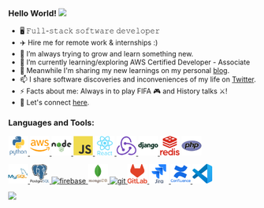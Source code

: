 ### Hello World!  <img src="https://github.com/sciencepal/sciencepal/blob/master/assets/Hi.gif" width="29px"> 
<!-- ### Hello World! 👋 -->

  
  
- 🖥 𝙵𝚞𝚕𝚕-𝚜𝚝𝚊𝚌𝚔 𝚜𝚘𝚏𝚝𝚠𝚊𝚛𝚎 𝚍𝚎𝚟𝚎𝚕𝚘𝚙𝚎𝚛
- ✈️ Hire me for remote work & internships :)
- 🔭 I’m always trying to grow and learn something new.
- 🎯 I’m currently learning/exploring AWS Certified Developer - Associate 
- 🌱 Meanwhile I'm sharing my new learnings on my personal [blog](https://medium.com/@saurabhghuge).
- 📫 I share software discoveries and inconveniences of my life on [Twitter](https://twitter.com/SaurabhGhuge16).
- ⚡ Facts about me: Always in to play FIFA 🎮 and History talks ⚔!
- 🎉 Let's connect [here](https://www.linkedin.com/in/saurabhghuge/).


<h3 align="left">Languages and Tools:</h3>
<p align="left"> 
  
  
  <a href="https://www.python.org/" target="_blank"> <img src="https://github.com/devicons/devicon/blob/master/icons/python/python-original-wordmark.svg" alt="webpack" width="40" height="40"/> </a>
  <a href="https://aws.amazon.com/" target="_blank"> <img src="https://github.com/devicons/devicon/blob/master/icons/amazonwebservices/amazonwebservices-plain-wordmark.svg" alt="aws" width="40" height="40"/> </a>
  <a href="https://nodejs.org" target="_blank"> <img src="https://raw.githubusercontent.com/devicons/devicon/master/icons/nodejs/nodejs-original-wordmark.svg" alt="nodejs" width="40" height="40"/> </a> 
  <a href="https://developer.mozilla.org/en-US/docs/Web/JavaScript" target="_blank"> <img src="https://raw.githubusercontent.com/devicons/devicon/master/icons/javascript/javascript-original.svg" alt="javascript" width="40" height="40"/> </a>
  <a href="https://reactjs.org/" target="_blank"> <img src="https://raw.githubusercontent.com/devicons/devicon/master/icons/react/react-original-wordmark.svg" alt="react" width="40" height="40"/> </a> 
  <a href="https://redux.js.org/" target="_blank"> <img src="https://github.com/devicons/devicon/blob/master/icons/redux/redux-original.svg" alt="webpack" width="40" height="40"/> </a>
  <a href="https://www.djangoproject.com/" target="_blank"> <img src="https://github.com/devicons/devicon/blob/master/icons/django/django-plain-wordmark.svg" alt="docker" width="40" height="40"/> </a> 
  <a href="https://redis.io/" target="_blank"><img src="https://github.com/devicons/devicon/blob/master/icons/redis/redis-plain-wordmark.svg" alt="Redis" width="40" height="40"/></a>
  <a href="" target="_blank"> <img src="https://github.com/devicons/devicon/blob/master/icons/php/php-original.svg" alt="webpack" width="40" height="40"/> </a>
  
  
  <a href="https://www.mysql.com/" target="_blank"> <img src="https://raw.githubusercontent.com/devicons/devicon/master/icons/mysql/mysql-original-wordmark.svg" alt="mysql" width="40" height="40"/> </a>
  <a href="https://www.postgresql.org" target="_blank"> <img src="https://raw.githubusercontent.com/devicons/devicon/master/icons/postgresql/postgresql-original-wordmark.svg" alt="postgresql" width="40" height="40"/> </a> 
  <a href="https://firebase.google.com/" target="_blank"> <img src="https://www.vectorlogo.zone/logos/firebase/firebase-icon.svg" alt="firebase" width="40" height="40"/> </a> 
  <a href="https://www.mongodb.com/" target="_blank"> <img src="https://raw.githubusercontent.com/devicons/devicon/master/icons/mongodb/mongodb-original-wordmark.svg"   alt="mongodb" width="40" height="40"/> </a> 
  <a href="https://git-scm.com/" target="_blank"> <img src="https://www.vectorlogo.zone/logos/git-scm/git-scm-icon.svg" alt="git" width="40" height="40"/> </a> 
  <a href="https://about.gitlab.com" target="_blank"> <img src="https://github.com/devicons/devicon/blob/master/icons/gitlab/gitlab-plain-wordmark.svg" alt="git" width="40" height="40"/> </a> 
  <a href="https://www.atlassian.com/software/jira" target="_blank">
  <img src="https://github.com/devicons/devicon/blob/master/icons/jira/jira-original-wordmark.svg" alt="Jira" width="40" height="40"/>
  </a>
  <a href="https://www.atlassian.com/software/confluence" target="_blank">
    <img src="https://github.com/devicons/devicon/blob/master/icons/confluence/confluence-plain-wordmark.svg" alt="Confluence" width="40" height="40"/>
  </a>
  <a href="https://code.visualstudio.com/" target="_blank">
    <img src="https://github.com/devicons/devicon/blob/master/icons/vscode/vscode-original.svg" alt="VSCode" width="40" height="40"/>
  </a>

</p>

<!-- <p><img src="https://github-readme-stats.vercel.app/api/top-langs/?username=saurabhghuge&layout=compact&hide=html" alt="saurabhghuge" /> </p> -->

<!-- ![Saurabh's GitHub stats](https://github-readme-stats.vercel.app/api?username=saurabhghuge&show_icons=true&theme=algolia&count_private=true&hide=issues) -->


![](https://komarev.com/ghpvc/?username=saurabhghuge)
